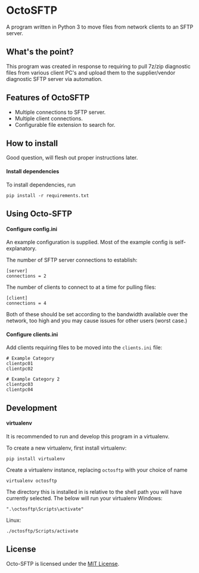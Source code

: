 OctoSFTP
=========

A program written in Python 3 to move files from network clients to an SFTP
server.

What's the point?
-----------------
This program was created in response to requiring to pull 7z/zip diagnostic
files from various client PC's and upload them to the supplier/vendor diagnostic
SFTP server via automation.


Features of OctoSFTP
---------------------

 - Multiple connections to SFTP server.
 - Multiple client connections.
 - Configurable file extension to search for.


How to install
--------------
Good question, will flesh out proper instructions later.

#### Install dependencies

To install dependencies, run

    pip install -r requirements.txt
    

Using Octo-SFTP
---------------

#### Configure config.ini

An example configuration is supplied.
Most of the example config is self-explanatory.

The number of SFTP server connections to establish:
    
    [server]
    connections = 2
    
The number of clients to connect to at a time for pulling files:

    [client]
    connections = 4
    
Both of these should be set according to the bandwidth available over the
network, too high and you may cause issues for other users (worst case.)

#### Configure clients.ini

Add clients requiring files to be moved into the `clients.ini` file:

    # Example Category
    clientpc01
    clientpc02
    
    # Example Category 2
    clientpc03
    clientpc04


Development
------------

#### virtualenv

It is recommended to run and develop this program in a virtualenv.

To create a new virtualenv, first install virtualenv:

    pip install virtualenv
    
Create a virtualenv instance, replacing `octosftp` with your choice of name

    virtualenv octosftp
    
The directory this is installed in is relative to the shell path you will have
currently selected. The below will run your virtualenv
Windows:

    ".\octosftp\Scripts\activate"
    
Linux:

    ./octosftp/Scripts/activate
    

License
-------

Octo-SFTP is licensed under the [MIT License](LICENSE).